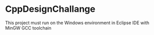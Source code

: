 # CppDesignChallange
 
This project must run on the Windows environment in Eclipse IDE with MinGW GCC toolchain 
